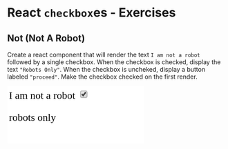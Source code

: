 # React `checkbox`es - Exercises

## Not (Not A Robot)

Create a react component that will render the text `I am not a robot` followed by a single checkbox. When the checkbox is checked, display the text `"Robots Only"`. When the checkbox is uncheked, display a button labeled `"proceed"`. Make the checkbox checked on the first render.

![not not robot](assets/not_not_robot.png)

